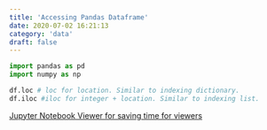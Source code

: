 ```yaml
---
title: 'Accessing Pandas Dataframe'
date: 2020-07-02 16:21:13
category: 'data'
draft: false
---
```



```python
import pandas as pd
import numpy as np

df.loc # loc for location. Similar to indexing dictionary.
df.iloc #iloc for integer + location. Similar to indexing list.
```

[Jupyter Notebook Viewer for saving time for viewers](https://nbviewer.jupyter.org/)